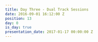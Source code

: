 ```yaml
---
title: Day Three - Dual Track Sessions
date: 2016-09-01 16:12:00 Z
position: 13
day: 0
is_day: true
presentation_date: 2017-01-17 00:00:00 Z
---
```


